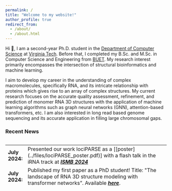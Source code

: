 ```yaml
---
permalink: /
title: "Welcome to my website!"
author_profile: true
redirect_from: 
  - /about/
  - /about.html
---
```


Hi 👋, I am a second-year Ph.D. student in the [Department of Computer Science](https://cs.vt.edu) at [Virginia Tech](https://www.vt.edu). Before that, I completed my B.Sc. and M.Sc. in Computer Science and Engineering from [BUET](https://www.buet.ac.bd/web/#/). My research interest primarily encompasses the intersection of structural bioinformatics and machine learning. 

I aim to develop my career in the understanding of complex macromolecules, specifically RNA, and its intricate relationship with proteins which gives rise to an array of complex structures. My current research focuses on the accurate quality assessment, refinement, and prediction of monomer RNA 3D structures with the application of machine learning algorithms such as graph neural networks (GNN), attention-based transformers, etc. I am also interested in long read based genome sequencing and its accurate application in filling large chromosomal gaps.

### **Recent News**

<style>
table, tr, td {
    border: none;
}
</style>
<div style="height:150px;overflow:auto;border:0px;border-collapse: collapse;" >
<table  border="none" style="border:0px;border-collapse: collapse;" rules="none" >
	<colgroup>
       <col span="1" style="width: 12%;">
       <col span="1" style="width: 88%;">
	</colgroup>

<tr>
	<td> <b> July 2024: </b> </td> 
	<td> Presented our work lociPARSE as a [[poster](../files/lociPARSE_poster.pdf)] with a flash talk in the iRNA track at <b><i><a href="https://www.iscb.org/ismb2024/programme-schedule/posters">ISMB 2024</a></i></b></td>
	
</tr>

<tr>
	<td> <b> July 2024: </b> </td> 
	<td> Published my first paper as a PhD student! Title: "The landscape of RNA 3D structure modeling with transformer networks”. Available <b><i><a href="https://doi.org/10.1093/biomethods/bpae047">here</a></i></b>. </td>
	
</tr>

<tr>
	<td> <b> Jan 2024: </b> </td> 
	<td> Our paper titled: "EquiPNAS: improved protein-nucleic acid binding site prediction using protein-language-model-informed equivariant deep graph neural networks" is accepted in <b><i><a href="https://doi.org/10.1093/nar/gkae039">NAR</a></i></b>. </td>
	
</tr>

<tr>
	<td> <b> Nov 2023: </b> </td> 
	<td> Our recent paper titled: "lociPARSE: a locality-aware invariant point attention model for scoring RNA 3D structures" is available in <a href="https://www.biorxiv.org/content/10.1101/2023.11.04.565599v1">bioRxiv</a>.</td>

</tr>
 
 <tr>
	 <td> <b> Aug 2022: </b> </td>
	 <td> Excited to join <a href="https://people.cs.vt.edu/dbhattacharya/">Bhattacharya Lab</a> to start my PhD journey!</td>
  
</tr>

</table>
